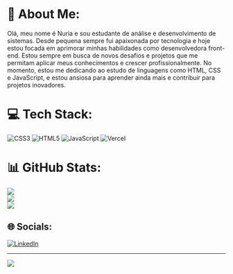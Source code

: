 # 💫 About Me:
Olá, meu nome é Nuria e sou estudante de análise e desenvolvimento de sistemas. Desde pequena sempre fui apaixonada por tecnologia e hoje estou focada em aprimorar minhas habilidades como desenvolvedora front-end. Estou sempre em busca de novos desafios e projetos que me permitam aplicar meus conhecimentos e crescer profissionalmente. No momento, estou me dedicando ao estudo de linguagens como HTML, CSS e JavaScript, e estou ansiosa para aprender ainda mais e contribuir para projetos inovadores.


# 💻 Tech Stack:
![CSS3](https://img.shields.io/badge/css3-%231572B6.svg?style=for-the-badge&logo=css3&logoColor=white) ![HTML5](https://img.shields.io/badge/html5-%23E34F26.svg?style=for-the-badge&logo=html5&logoColor=white) ![JavaScript](https://img.shields.io/badge/javascript-%23323330.svg?style=for-the-badge&logo=javascript&logoColor=%23F7DF1E) ![Vercel](https://img.shields.io/badge/vercel-%23000000.svg?style=for-the-badge&logo=vercel&logoColor=white)
# 📊 GitHub Stats:
![](https://github-readme-stats.vercel.app/api?username=Nuriatm&theme=nightowl&hide_border=false&include_all_commits=false&count_private=false)<br/>
![](https://github-readme-streak-stats.herokuapp.com/?user=Nuriatm&theme=nightowl&hide_border=false)<br/>
![](https://github-readme-stats.vercel.app/api/top-langs/?username=Nuriatm&theme=nightowl&hide_border=false&include_all_commits=false&count_private=false&layout=compact)

## 🌐 Socials:
[![LinkedIn](https://img.shields.io/badge/LinkedIn-%230077B5.svg?logo=linkedin&logoColor=white)](https://linkedin.com/in/nuria-toledo-martins-94a69b240/) 

---
[![](https://visitcount.itsvg.in/api?id=Nuriatm&icon=0&color=0)](https://visitcount.itsvg.in)


